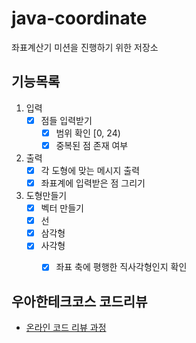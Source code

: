 # java-coordinate
좌표계산기 미션을 진행하기 위한 저장소

## 기능목록
1. 입력
    - [x] 점들 입력받기
        - [x] 범위 확인 [0, 24)
        - [x] 중복된 점 존재 여부
       
2. 출력
    - [x] 각 도형에 맞는 메시지 출력
    - [x] 좌표계에 입력받은 점 그리기

3. 도형만들기
    - [x] 벡터 만들기
    - [x] 선
    - [x] 삼각형
    - [x] 사각형
        - [x] 좌표 축에 평행한 직사각형인지 확인


## 우아한테크코스 코드리뷰
* [온라인 코드 리뷰 과정](https://github.com/woowacourse/woowacourse-docs/blob/master/maincourse/README.md)
